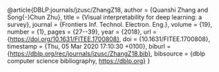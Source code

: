 @article{DBLP:journals/jzusc/ZhangZ18,
  author    = {Quanshi Zhang and
               Song{-}Chun Zhu},
  title     = {Visual interpretability for deep learning: a survey},
  journal   = {Frontiers Inf. Technol. Electron. Eng.},
  volume    = {19},
  number    = {1},
  pages     = {27--39},
  year      = {2018},
  url       = {https://doi.org/10.1631/FITEE.1700808},
  doi       = {10.1631/FITEE.1700808},
  timestamp = {Thu, 05 Mar 2020 17:10:30 +0100},
  biburl    = {https://dblp.org/rec/journals/jzusc/ZhangZ18.bib},
  bibsource = {dblp computer science bibliography, https://dblp.org}
}